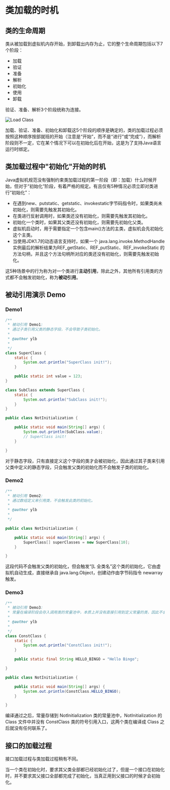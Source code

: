 # 类加载的时机

## 类的生命周期

类从被加载到虚拟机内存开始，到卸载出内存为止，它的整个生命周期包括以下7个阶段：

+ 加载
+ 验证
+ 准备
+ 解析
+ 初始化
+ 使用
+ 卸载

验证、准备、解析3个阶段统称为连接。

![Load Class](https://github.com/HXYandCC/jvm/raw/master/images/loadclass.png) 

加载、验证、准备、初始化和卸载这5个阶段的顺序是确定的，类的加载过程必须按照这种顺序按部就班的开始（注意是“开始”，而不是“进行”或“完成”），而解析阶段则不一定，它在某个情况下可以在初始化后在开始，这是为了支持Java语言运行时绑定。

## 类加载过程中"初始化"开始的时机

Java虚拟机规范没有强制约束类加载过程的第一阶段（即：加载）什么时候开始，但对于“初始化”阶段，有着严格的规定。有且仅有5种情况必须立即对类进行“初始化”：

+ 在遇到new、putstatic、getstatic、invokestatic字节码指令时，如果类尚未初始化，则需要先触发其初始化。
+ 在类进行反射调用时，如果类还没有初始化，则需要先触发其初始化。
+ 初始化一个类时，如果其父类还没有初始化，则需要先初始化父类。
+ 虚拟机启动时，用于需要指定一个包含main()方法的主类，虚拟机会先初始化这个主类。
+ 当使用JDK1.7的动态语言支持时，如果一个 java.lang.invoke.MethodHandle 实例最后的解析结果为REF_getStatic、REF_putStatic、REF_invokeStatic 的方法句柄，并且这个方法句柄所对应的类还没有初始化，则需要先触发初始化。

这5种场景中的行为称为对一个类进行**主动引用**，除此之外，其他所有引用类的方式都不会触发初始化，称为**被动引用**。

## 被动引用演示 Demo

### 

### Demo1

```java
/**
 * 被动引用 Demo1:
 * 通过子类引用父类的静态字段，不会导致子类初始化。
 * 
 * @author ylb
 *
 */
class SuperClass {
    static {
        System.out.println("SuperClass init!");
    }

    public static int value = 123;
}

class SubClass extends SuperClass {
    static {
        System.out.println("SubClass init!");
    }
}

public class NotInitialization {

    public static void main(String[] args) {
        System.out.println(SubClass.value);
        // SuperClass init!
    }

}
```

对于静态字段，只有直接定义这个字段的类才会被初始化，因此通过其子类来引用父类中定义的静态字段，只会触发父类的初始化而不会触发子类的初始化。

### 

### Demo2

```java
/**
 * 被动引用 Demo2:
 * 通过数组定义来引用类，不会触发此类的初始化。
 * 
 * @author ylb
 *
 */

public class NotInitialization {

    public static void main(String[] args) {
        SuperClass[] superClasses = new SuperClass[10];
    }

}
```

这段代码不会触发父类的初始化，但会触发“[L 全类名”这个类的初始化，它由虚拟机自动生成，直接继承自 java.lang.Object，创建动作由字节码指令 newarray 触发。

### 

### Demo3

```java
/**
 * 被动引用 Demo3:
 * 常量在编译阶段会存入调用类的常量池中，本质上并没有直接引用到定义常量的类，因此不会触发定义常量的类的初始化。
 * 
 * @author ylb
 *
 */
class ConstClass {
    static {
        System.out.println("ConstClass init!");
    }

    public static final String HELLO_BINGO = "Hello Bingo";

}

public class NotInitialization {

    public static void main(String[] args) {
        System.out.println(ConstClass.HELLO_BINGO);
    }

}
```

编译通过之后，常量存储到 NotInitialization 类的常量池中，NotInitialization 的 Class 文件中并没有 ConstClass 类的符号引用入口，这两个类在编译成 Class 之后就没有任何联系了。

## 

## 接口的加载过程

接口加载过程与类加载过程稍有不同。

当一个类在初始化时，要求其父类全部都已经初始化过了，但是一个接口在初始化时，并不要求其父接口全部都完成了初始化，当真正用到父接口的时候才会初始化。
